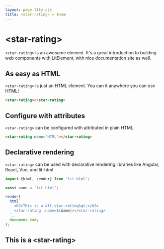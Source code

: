 ```yaml
---
layout: page.11ty.cjs
title: <star-rating> ⌲ Home
---
```


# &lt;star-rating>

`<star-rating>` is an awesome element. It's a great introduction to building web components with LitElement, with nice documentation site as well.

## As easy as HTML

<section class="columns">
  <div>

`<star-rating>` is just an HTML element. You can it anywhere you can use HTML!

```html
<star-rating></star-rating>
```

  </div>
  <div>

<star-rating></star-rating>

  </div>
</section>

## Configure with attributes

<section class="columns">
  <div>

`<star-rating>` can be configured with attributed in plain HTML.

```html
<star-rating name="HTML"></star-rating>
```

  </div>
  <div>

<star-rating name="HTML"></star-rating>

  </div>
</section>

## Declarative rendering

<section class="columns">
  <div>

`<star-rating>` can be used with declarative rendering libraries like Angular, React, Vue, and lit-html

```js
import {html, render} from 'lit-html';

const name = 'lit-html';

render(
  html`
    <h2>This is a &lt;star-rating&gt;</h2>
    <star-rating .name=${name}></star-rating>
  `,
  document.body
);
```

  </div>
  <div>

<h2>This is a &lt;star-rating&gt;</h2>
<star-rating name="lit-html"></star-rating>

  </div>
</section>
